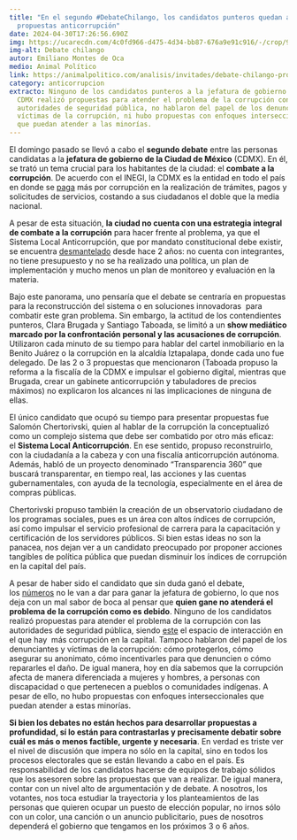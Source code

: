 ```yaml
---
title: "En el segundo #DebateChilango, los candidatos punteros quedan a deber en
  propuestas anticorrupción"
date: 2024-04-30T17:26:56.690Z
img: https://ucarecdn.com/4c0fd966-d475-4d34-bb87-676a9e91c916/-/crop/995x566/16,0/-/preview/
img-alt: Debate chilango
autor: Emiliano Montes de Oca
medio: Animal Político
link: https://animalpolitico.com/analisis/invitades/debate-chilango-propuestas-anticorrupcion
category: anticorrupcion
extracto: Ninguno de los candidatos punteros a la jefatura de gobierno de la
  CDMX realizó propuestas para atender el problema de la corrupción con las
  autoridades de seguridad pública, no hablaron del papel de los denunciantes y
  víctimas de la corrupción, ni hubo propuestas con enfoques interseccionales
  que puedan atender a las minorías.
---
```

El domingo pasado se llevó a cabo el **segundo debate** entre las personas candidatas a la **jefatura de gobierno de la Ciudad de México** (CDMX). En él, se trató un tema crucial para los habitantes de la ciudad: el **combate a la corrupción**. De acuerdo con el INEGI, la CDMX es la entidad en todo el país en donde se [paga](https://latinus.us/2024/03/27/capitalinos-pagan-mas-incurrir-actos-corrupcion-cdmx-cuesta-doble-media-nacional-inegi/) más por corrupción en la realización de trámites, pagos y solicitudes de servicios, costando a sus ciudadanos el doble que la media nacional.

A pesar de esta situación, **la ciudad no cuenta con una estrategia integral de combate a la corrupción** para hacer frente al problema, ya que el Sistema Local Anticorrupción, que por mandato constitucional debe existir, se encuentra [desmantelado](https://youtu.be/ghhJuycgz_c?si=yfVV5C7VqSIcgitB) desde hace 2 años: no cuenta con integrantes, no tiene presupuesto y no se ha realizado una política, un plan de implementación y mucho menos un plan de monitoreo y evaluación en la materia.

Bajo este panorama, uno pensaría que el debate se centraría en propuestas para la reconstrucción del sistema o en soluciones innovadoras  para combatir este gran problema. Sin embargo, la actitud de los contendientes punteros, Clara Brugada y Santiago Taboada, se limitó a un **show mediático marcado por la confrontación personal y las acusaciones de corrupción**. Utilizaron cada minuto de su tiempo para hablar del cartel inmobiliario en la Benito Juárez o la corrupción en la alcaldía Iztapalapa, donde cada uno fue delegado. De las 2 o 3 propuestas que mencionaron (Taboada propuso la reforma a la fiscalía de la CDMX e impulsar el gobierno digital, mientras que Brugada, crear un gabinete anticorrupción y tabuladores de precios máximos) no explicaron los alcances ni las implicaciones de ninguna de ellas.

El único candidato que ocupó su tiempo para presentar propuestas fue Salomón Chertorivski, quien al hablar de la corrupción la conceptualizó como un complejo sistema que debe ser combatido por otro más eficaz: el **Sistema Local Anticorrupción**. En ese sentido, propuso reconstruirlo, con la ciudadanía a la cabeza y con una fiscalía anticorrupción autónoma. Además, habló de un proyecto denominado “Transparencia 360” que buscará transparentar, en tiempo real, las acciones y las cuentas gubernamentales, con ayuda de la tecnología, especialmente en el área de compras públicas.

Chertorivski propuso también la creación de un observatorio ciudadano de los programas sociales, pues es un área con altos índices de corrupción, así como impulsar el servicio profesional de carrera para la capacitación y certificación de los servidores públicos. Si bien estas ideas no son la panacea, nos dejan ver a un candidato preocupado por proponer acciones tangibles de política pública que puedan disminuir los índices de corrupción en la capital del país.

A pesar de haber sido el candidato que sin duda ganó el debate, los [números](https://www.eleconomista.com.mx/politica/Se-defiende-Brugada-20240422-0005.html) no le van a dar para ganar la jefatura de gobierno, lo que nos deja con un mal sabor de boca al pensar que **quien gane no atenderá el problema de la corrupción como es debido**. Ninguno de los candidatos realizó propuestas para atender el problema de la corrupción con las autoridades de seguridad pública, siendo [este](https://latinus.us/2024/03/27/capitalinos-pagan-mas-incurrir-actos-corrupcion-cdmx-cuesta-doble-media-nacional-inegi/) el espacio de interacción en el que hay  más corrupción en la capital. Tampoco hablaron del papel de los denunciantes y víctimas de la corrupción: cómo protegerlos, cómo asegurar su anonimato, cómo incentivarles para que denuncien o cómo repararles el daño. De igual manera, hoy en día sabemos que la corrupción afecta de manera diferenciada a mujeres y hombres, a personas con discapacidad o que pertenecen a pueblos o comunidades indígenas. A pesar de ello, no hubo propuestas con enfoques interseccionales que puedan atender a estas minorías.

**Si bien los debates no están hechos para desarrollar propuestas a profundidad, sí lo están para contrastarlas y precisamente debatir sobre cuál es más o menos factible, urgente y necesaria**. En verdad es triste ver el nivel de discusión que impera no sólo en la capital, sino en todos los procesos electorales que se están llevando a cabo en el país. Es responsabilidad de los candidatos hacerse de equipos de trabajo sólidos que los asesoren sobre las propuestas que van a realizar. De igual manera, contar con un nivel alto de argumentación y de debate. A nosotros, los votantes, nos toca estudiar la trayectoria y los planteamientos de las personas que quieren ocupar un puesto de elección popular, no irnos sólo con un color, una canción o un anuncio publicitario, pues de nosotros dependerá el gobierno que tengamos en los próximos 3 o 6 años.
